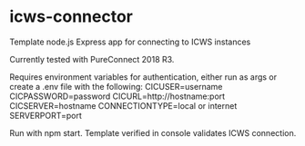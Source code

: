 # icws-connector
 Template node.js Express app for connecting to ICWS instances

Currently tested with PureConnect 2018 R3.

Requires environment variables for authentication, either run as args or create a .env file with the following:
CICUSER=username
CICPASSWORD=password
CICURL=http://hostname:port
CICSERVER=hostname
CONNECTIONTYPE=local or internet
SERVERPORT=port

Run with npm start. Template verified in console validates ICWS connection.